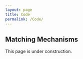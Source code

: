 ```yaml
---
layout: page
title: Code
permalink: /Code/
---
```


## Matching Mechanisms

This page is under construction.
